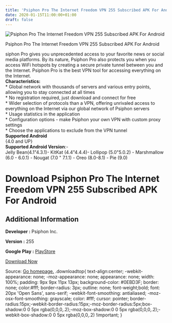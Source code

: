 ```yaml
---
title: 'Psiphon Pro The Internet Freedom VPN 255 Subscribed APK For Android'
date: 2020-01-15T11:00:00+01:00
draft: false
---
```


![Psiphon Pro The Internet Freedom VPN 255 Subscribed APK For Android](https://i1.wp.com/apkhome.net/wp-content/uploads/2020/01/Psiphon-Pro-The-Internet-Freedom-VPN-255-Subscribed.png "Psiphon Pro The Internet Freedom VPN 255 Subscribed APK For Android")

  

Psiphon Pro The Internet Freedom VPN 255 Subscribed APK For Android

siphon Pro gives you unprecedented access to your favorite news or social media platforms. By its nature, Psiphon Pro also protects you when you access WiFi hotspots by creating a secure private tunnel between you and the Internet. Psiphon Pro is the best VPN tool for accessing everything on the Internet.  
**Characteristics:**  
\* Global network with thousands of servers and various entry points, allowing you to stay connected at all times  
\* No registration required, just download and connect for free  
\* Wider selection of protocols than a VPN, offering unrivaled access to everything on the Internet via our global network of Psiphon servers  
\* Usage statistics in the application  
\* Configuration options - make Psiphon your own VPN with custom proxy settings  
\* Choose the applications to exclude from the VPN tunnel  
**Supported Android**  
{4.0 and UP}  
**Supported Android Version**:-  
Jelly Bean(4.1"4.3.1)- KitKat (4.4"4.4.4)- Lollipop (5.0"5.0.2) - Marshmallow (6.0 - 6.0.1) - Nougat (7.0 " 7.1.1) - Oreo (8.0-8.1) - Pie (9.0)

Download Psiphon Pro The Internet Freedom VPN 255 Subscribed APK For Android
============================================================================

Additional Information
----------------------

**Developer :** Psiphon Inc.

**Version :** 255

**Google Play :** [PlayStore](https://play.google.com/store/apps/details?id=com.psiphon3.subscription)

  

[Download Now](https://store4app.co/post/psiphon-pro-the-internet-freedom-vpn-255-subscribed-apk-for-android_1579074031)

  
Source: [Go homepage.](https://store4app.co/post/psiphon-pro-the-internet-freedom-vpn-255-subscribed-apk-for-android_1579074031) .downloadtop{ text-align:center; -webkit-appearance: none; -moz-appearance: none; appearance: none; width: 100%; padding: 9px 9px 11px 13px; background-color: #0EBD3F; border: none; color:#fff; border-radius: 3px; outline: none; font-weight;bold; font: 20px 'Open Sans', sans-serif; -webkit-font-smoothing: antialiased; -moz-osx-font-smoothing: grayscale; color: #fff; cursor: pointer; border-radius:15px;-webkit-border-radius:15px;-moz-border-radius:5px;box-shadow:0 0 5px rgba(0,0,0,.2);-moz-box-shadow:0 0 5px rgba(0,0,0,.2);-webkit-box-shadow:0 0 5px rgba(0,0,0,.2) !important; }